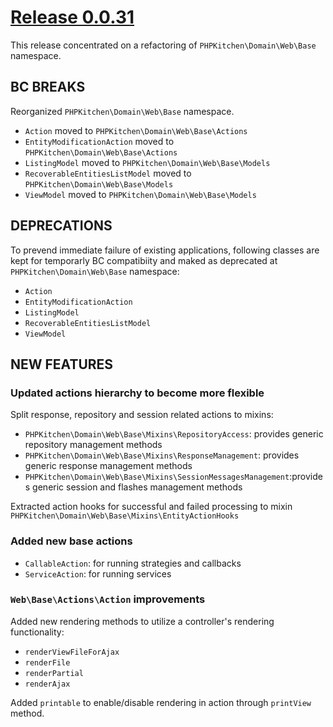 # [Release 0.0.31](https://github.com/php-kitchen/yii2-domain/releases/tag/v0.0.31)

This release concentrated on a refactoring of  `PHPKitchen\Domain\Web\Base` namespace.

## BC BREAKS

Reorganized `PHPKitchen\Domain\Web\Base` namespace.
- `Action` moved to `PHPKitchen\Domain\Web\Base\Actions` 
- `EntityModificationAction` moved to `PHPKitchen\Domain\Web\Base\Actions` 
- `ListingModel` moved to `PHPKitchen\Domain\Web\Base\Models` 
- `RecoverableEntitiesListModel` moved to `PHPKitchen\Domain\Web\Base\Models` 
- `ViewModel` moved to `PHPKitchen\Domain\Web\Base\Models` 

## DEPRECATIONS

To prevend immediate failure of existing applications, following classes are kept for temporarly BC compatibiity and maked as deprecated at  `PHPKitchen\Domain\Web\Base` namespace:
- `Action`
- `EntityModificationAction` 
- `ListingModel`
- `RecoverableEntitiesListModel`
- `ViewModel`

## NEW FEATURES

### Updated actions hierarchy to become more flexible

Split response, repository and session related actions to mixins:
- `PHPKitchen\Domain\Web\Base\Mixins\RepositoryAccess`: provides generic repository management methods
- `PHPKitchen\Domain\Web\Base\Mixins\ResponseManagement`: provides generic response management methods
- `PHPKitchen\Domain\Web\Base\Mixins\SessionMessagesManagement`:provides generic session and flashes management methods

Extracted action hooks for successful and failed processing to mixin `PHPKitchen\Domain\Web\Base\Mixins\EntityActionHooks`

### Added new base actions
- `CallableAction`: for running strategies and callbacks
- `ServiceAction`: for running services

###  `Web\Base\Actions\Action` improvements

Added new rendering methods to utilize a controller's rendering functionality:
- `renderViewFileForAjax`
- `renderFile`
- `renderPartial`
- `renderAjax`

Added `printable`  to enable/disable rendering in action through `printView` method.
